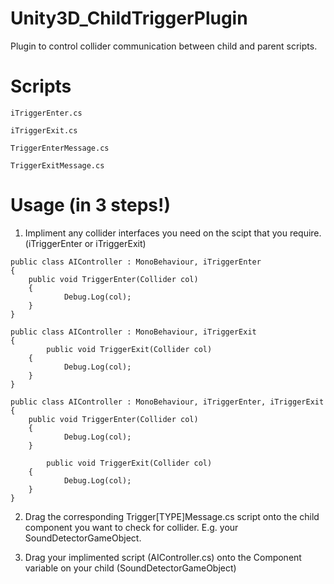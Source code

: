 # Unity3D_ChildTriggerPlugin
Plugin to control collider communication between child and parent scripts.

# Scripts
`iTriggerEnter.cs`

`iTriggerExit.cs`

`TriggerEnterMessage.cs`

`TriggerExitMessage.cs`


# Usage (in 3 steps!)
1) Impliment any collider interfaces you need on the scipt that you require. (iTriggerEnter or iTriggerExit)
```
public class AIController : MonoBehaviour, iTriggerEnter
{
	public void TriggerEnter(Collider col)
	{
    		Debug.Log(col);
	}
}

public class AIController : MonoBehaviour, iTriggerExit
{
    	public void TriggerExit(Collider col)
	{
    		Debug.Log(col);
	}
}

public class AIController : MonoBehaviour, iTriggerEnter, iTriggerExit
{
	public void TriggerEnter(Collider col)
	{
    		Debug.Log(col);
	}

    	public void TriggerExit(Collider col)
	{
    		Debug.Log(col);
	}
}
```


2) Drag the corresponding Trigger[TYPE]Message.cs script onto the child component you want to check for collider. E.g. your SoundDetectorGameObject.


3) Drag your implimented script (AIController.cs) onto the Component variable on your child (SoundDetectorGameObject)

